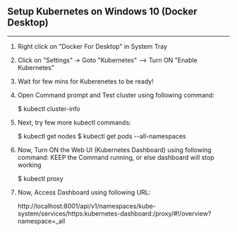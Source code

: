 ## Setup Kubernetes on Windows 10 (Docker Desktop)
---
1. Right click on "Docker For Desktop" in System Tray
2. Click on "Settings" -> Goto "Kubernetes" --> Turn ON "Enable Kubernetes"
3. Wait for few mins for Kuberenetes to be ready!
4. Open Command prompt and Test cluster using following command:

    $ kubectl cluster-info

5.  Next, try few more kubectl commands:

    $ kubectl get nodes
    $ kubectl get pods --all-namespaces

6.  Now, Turn ON the Web UI (Kubernetes Dashboard) using following command:
    KEEP the Command running, or else dashboard will stop working

    $ kubectl proxy

7.  Now, Access Dashboard using following URL:

    http://localhost:8001/api/v1/namespaces/kube-system/services/https:kubernetes-dashboard:/proxy/#!/overview?namespace=_all

